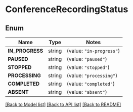# ConferenceRecordingStatus

## Enum

Name | Type | Notes
------------ | ------------- | -------------
**IN_PROGRESS** | string | (value: `"in-progress"`)
**PAUSED** | string | (value: `"paused"`)
**STOPPED** | string | (value: `"stopped"`)
**PROCESSING** | string | (value: `"processing"`)
**COMPLETED** | string | (value: `"completed"`)
**ABSENT** | string | (value: `"absent"`)


[[Back to Model list]](../README.md#documentation-for-models) [[Back to API list]](../README.md#documentation-for-api-endpoints) [[Back to README]](../README.md)


